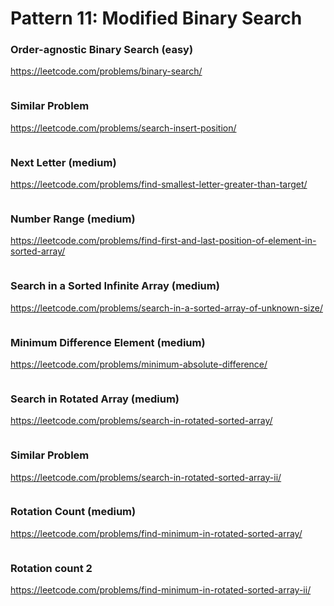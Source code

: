 # Pattern 11: Modified Binary Search
### Order-agnostic Binary Search (easy)
https://leetcode.com/problems/binary-search/
```java
````
### Similar Problem
https://leetcode.com/problems/search-insert-position/
```java
````
### Next Letter (medium)
https://leetcode.com/problems/find-smallest-letter-greater-than-target/
```java
````
### Number Range (medium)
https://leetcode.com/problems/find-first-and-last-position-of-element-in-sorted-array/
```java
````
### Search in a Sorted Infinite Array (medium)
https://leetcode.com/problems/search-in-a-sorted-array-of-unknown-size/
```java
````
### Minimum Difference Element (medium)
https://leetcode.com/problems/minimum-absolute-difference/
```java
````
### Search in Rotated Array (medium)
https://leetcode.com/problems/search-in-rotated-sorted-array/
```java
````
### Similar Problem
https://leetcode.com/problems/search-in-rotated-sorted-array-ii/
```java
````
### Rotation Count (medium)
https://leetcode.com/problems/find-minimum-in-rotated-sorted-array/
```java
````
### Rotation count 2
https://leetcode.com/problems/find-minimum-in-rotated-sorted-array-ii/

